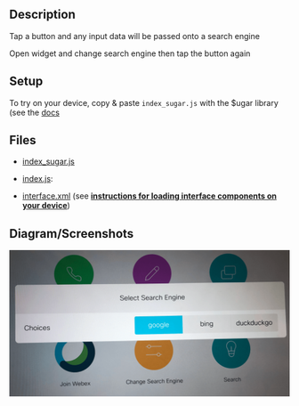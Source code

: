 ## Description

Tap a button and any input data will be passed onto a search engine

Open widget and change search engine then tap the button again

## Setup

To try on your device, copy & paste ```index_sugar.js``` with the $ugar library (see the [docs](../docs/running-examples.md)

## Files

* [index_sugar.js](index_sugar.js)

* [index.js](index.js): 

* [interface.xml](interface.xml) (see **[instructions for loading interface components on your device](../../docs/running-the-examples.md#experimenting-w-an-example)**)


## Diagram/Screenshots

![screenshot](./assets/ex3_searchengine.png)

